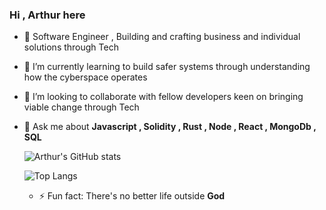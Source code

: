 ###                                                     Hi , Arthur here 


- 🔭 Software Engineer , Building and crafting business and individual solutions through Tech
  
- 🌱 I’m currently learning to build safer systems through understanding how the cyberspace operates
  
- 👯 I’m looking to collaborate with fellow developers keen on bringing viable change through Tech

- 💬 Ask me about **Javascript , Solidity , Rust , Node , React , MongoDb , SQL**
  




  ![Arthur's GitHub stats](https://github-readme-stats.vercel.app/api?username=arthurkeeng&show_icons=true&theme=radical)



  ![Top Langs](https://github-readme-stats.vercel.app/api/top-langs/?username=arthurkeeng&show_icons=true&theme=radical)





  - ⚡ Fun fact: There's no better life outside **God**
